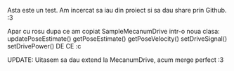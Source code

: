 Asta este un test. Am incercat sa iau din proiect si sa dau share prin Github. :3

Apar cu rosu dupa ce am copiat SampleMecanumDrive intr-o noua clasa:
updatePoseEstimate()
getPoseEstimate()
getPoseVelocity()
setDriveSignal()
setDrivePower()
DE CE :c

UPDATE: Uitasem sa dau extend la MecanumDrive, acum merge perfect :3
